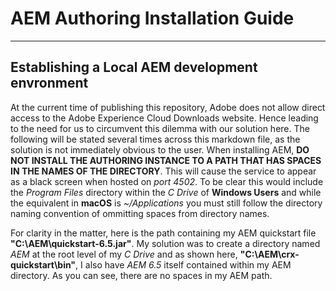 # AEM Authoring Installation Guide
---

## Establishing a Local AEM development envronment

At the current time of publishing this repository, Adobe does not allow direct access to the Adobe Experience Cloud Downloads website. Hence leading to the need for us to circumvent this dilemma with our solution here.
The following will be stated several times across this markdown file, as the solution is not immediately obvious to the user. When installing AEM, **DO NOT INSTALL THE AUTHORING INSTANCE TO A PATH THAT HAS SPACES IN THE NAMES OF THE DIRECTORY**. This will cause the service to appear as a black screen when hosted on *port 4502*. To be clear this would include the *Program Files* directory within the *C Drive* of **Windows Users** and while the equivalent in **macOS** is *~/Applications* you must still follow the directory naming convention of ommitting spaces from directory names.


For clarity in the matter, here is the path containing my AEM quickstart file **"C:\AEM\quickstart-6.5.jar"**. My solution was to create a directory named *AEM* at the root level of my *C Drive* and as shown here, **"C:\AEM\crx-quickstart\bin"**, I also have *AEM 6.5* itself contained within my AEM directory. As you can see, there are no spaces in my AEM path. 
